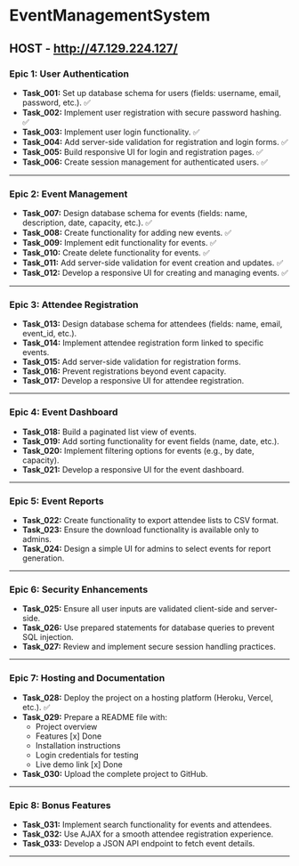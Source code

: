 # EventManagementSystem


## HOST - http://47.129.224.127/

### **Epic 1: User Authentication**
- **Task_001:** Set up database schema for users (fields: username, email, password, etc.). ✅
- **Task_002:** Implement user registration with secure password hashing. ✅
- **Task_003:** Implement user login functionality. ✅
- **Task_004:** Add server-side validation for registration and login forms. ✅
- **Task_005:** Build responsive UI for login and registration pages. ✅
- **Task_006:** Create session management for authenticated users. ✅

---

### **Epic 2: Event Management**
- **Task_007:** Design database schema for events (fields: name, description, date, capacity, etc.). ✅
- **Task_008:** Create functionality for adding new events. ✅
- **Task_009:** Implement edit functionality for events. ✅
- **Task_010:** Create delete functionality for events. ✅
- **Task_011:** Add server-side validation for event creation and updates. ✅
- **Task_012:** Develop a responsive UI for creating and managing events. ✅

---

### **Epic 3: Attendee Registration**
- **Task_013:** Design database schema for attendees (fields: name, email, event_id, etc.).
- **Task_014:** Implement attendee registration form linked to specific events.
- **Task_015:** Add server-side validation for registration forms.
- **Task_016:** Prevent registrations beyond event capacity.
- **Task_017:** Develop a responsive UI for attendee registration.

---

### **Epic 4: Event Dashboard**
- **Task_018:** Build a paginated list view of events.
- **Task_019:** Add sorting functionality for event fields (name, date, etc.).
- **Task_020:** Implement filtering options for events (e.g., by date, capacity).
- **Task_021:** Develop a responsive UI for the event dashboard.

---

### **Epic 5: Event Reports**
- **Task_022:** Create functionality to export attendee lists to CSV format.
- **Task_023:** Ensure the download functionality is available only to admins.
- **Task_024:** Design a simple UI for admins to select events for report generation.

---

### **Epic 6: Security Enhancements**
- **Task_025:** Ensure all user inputs are validated client-side and server-side.
- **Task_026:** Use prepared statements for database queries to prevent SQL injection.
- **Task_027:** Review and implement secure session handling practices.

---

### **Epic 7: Hosting and Documentation**
- **Task_028:** Deploy the project on a hosting platform (Heroku, Vercel, etc.). ✅
- **Task_029:** Prepare a README file with:
  - Project overview
  - Features [x] Done
  - Installation instructions
  - Login credentials for testing
  - Live demo link [x] Done
- **Task_030:** Upload the complete project to GitHub.

---

### **Epic 8: Bonus Features**
- **Task_031:** Implement search functionality for events and attendees.
- **Task_032:** Use AJAX for a smooth attendee registration experience.
- **Task_033:** Develop a JSON API endpoint to fetch event details.

---
